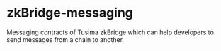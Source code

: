 # zkBridge-messaging
Messaging contracts of Tusima zkBridge which can help developers to send messages from a chain to another.
